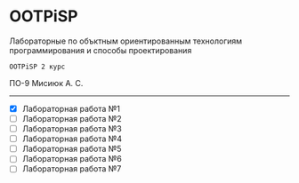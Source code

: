 # OOTPiSP
Лабораторные по объктным ориентированным технологиям программирования и способы проектирования

` OOTPiSP 2 курс `

ПО-9 Мисиюк А. С.

---

- [x] Лабораторная работа №1
- [ ] Лабораторная работа №2
- [ ] Лабораторная работа №3
- [ ] Лабораторная работа №4
- [ ] Лабораторная работа №5
- [ ] Лабораторная работа №6
- [ ] Лабораторная работа №7
